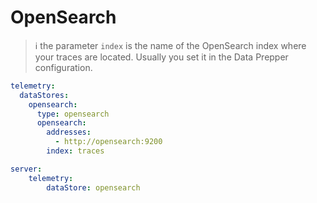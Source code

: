 # OpenSearch

> :information_source: the parameter `index` is the name of the OpenSearch index where your traces are located. Usually you set it in the Data Prepper configuration.

```yaml
telemetry:
  dataStores:
    opensearch:
      type: opensearch
      opensearch:
        addresses:
          - http://opensearch:9200
        index: traces

server:
    telemetry:
        dataStore: opensearch
```
